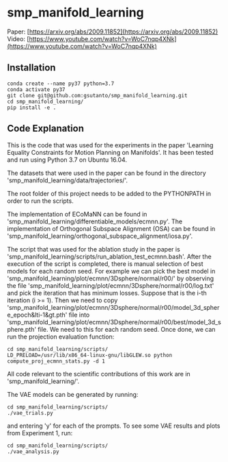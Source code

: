 # smp_manifold_learning

Paper: [https://arxiv.org/abs/2009.11852](https://arxiv.org/abs/2009.11852)
Video: [https://www.youtube.com/watch?v=WoC7nqp4XNk](https://www.youtube.com/watch?v=WoC7nqp4XNk)

## Installation
```
conda create --name py37 python=3.7
conda activate py37
git clone git@github.com:gsutanto/smp_manifold_learning.git
cd smp_manifold_learning/
pip install -e .
```

## Code Explanation
This is the code that was used for the experiments in the paper 'Learning Equality Constraints for Motion Planning on Manifolds'. It has been tested and run using Python 3.7 on Ubuntu 16.04.

The datasets that were used in the paper can be found in the directory 'smp_manifold_learning/data/trajectories/'.

The root folder of this project needs to be added to the PYTHONPATH in order to run the scripts.

The implementation of ECoMaNN can be found in 'smp_manifold_learning/differentiable_models/ecmnn.py'.
The implementation of Orthogonal Subspace Alignment (OSA) can be found in 'smp_manifold_learning/orthogonal_subspace_alignment/iosa.py'.

The script that was used for the ablation study in the paper is 'smp_manifold_learning/scripts/run_ablation_test_ecmnn.bash'.
After the execution of the script is completed, there is manual selection of best models for each random seed. For example we can pick the best model in 'smp_manifold_learning/plot/ecmnn/3Dsphere/normal/r00/' by observing the file 'smp_manifold_learning/plot/ecmnn/3Dsphere/normal/r00/log.txt' and pick the iteration that has minimum losses. Suppose that is the i-th iteration (i >= 1). Then we need to copy 'smp_manifold_learning/plot/ecmnn/3Dsphere/normal/r00/model_3d_sphere_epoch&lti-1&gt.pth' file into 'smp_manifold_learning/plot/ecmnn/3Dsphere/normal/r00/best/model_3d_sphere.pth' file. We need to this for each random seed.
Once done, we can run the projection evaluation function:
```
cd smp_manifold_learning/scripts/
LD_PRELOAD=/usr/lib/x86_64-linux-gnu/libGLEW.so python compute_proj_ecmnn_stats.py -d 1
```

All code relevant to the scientific contributions of this work are in 'smp_manifold_learning/'.

The VAE models can be generated by running:
```
cd smp_manifold_learning/scripts/
./vae_trials.py
```
and entering 'y' for each of the prompts.
To see some VAE results and plots from Experiment 1, run:
```
cd smp_manifold_learning/scripts/
./vae_analysis.py
```
